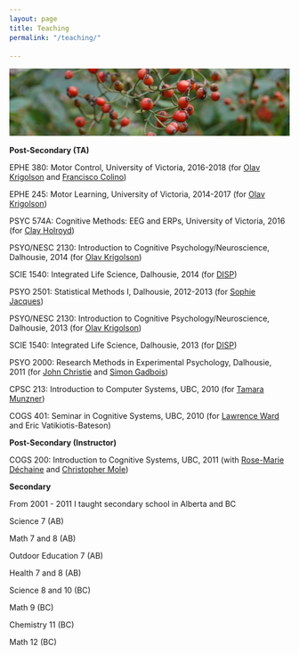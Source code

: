 ```yaml
---
layout: page
title: Teaching
permalink: "/teaching/"

---
```

![Some small red berries near where I used to live](/images/berries.jpg)

**Post-Secondary (TA)**

EPHE 380: Motor Control, University of Victoria, 2016-2018 (for [Olav Krigolson](http://www.olavkrigolson.com) and [Francisco Colino](https://www.uvic.ca/research/neuroeducation/people/Postdoctoral%20fellows/2FColino.php))

EPHE 245: Motor Learning, University of Victoria, 2014-2017 (for [Olav Krigolson](http://www.olavkrigolson.com))

PSYC 574A: Cognitive Methods: EEG and ERPs, University of Victoria, 2016 (for [Clay Holroyd](https://www.uvic.ca/socialsciences/psychology/people/faculty-directory/holroydclay.php))

PSYO/NESC 2130: Introduction to Cognitive Psychology/Neuroscience, Dalhousie, 2014 (for [Olav Krigolson](https://www.uvic.ca/socialsciences/psychology/people/faculty-directory/holroydclay.php))

SCIE 1540: Integrated Life Science, Dalhousie, 2014 (for [DISP](http://disp.science.dal.ca/))

PSYO 2501: Statistical Methods I, Dalhousie, 2012-2013 (for [Sophie Jacques](http://www.dal.ca/faculty/science/psychology_neuroscience/faculty-staff/our-faculty/sophie-jacques.html))

PSYO/NESC 2130: Introduction to Cognitive Psychology/Neuroscience, Dalhousie, 2013 (for [Olav Krigolson](http://www.olavkrigolson.com))

SCIE 1540: Integrated Life Science, Dalhousie, 2013 (for [DISP](http://disp.science.dal.ca/))

PSYO 2000: Research Methods in Experimental Psychology, Dalhousie, 2011 (for [John Christie](http://www.dal.ca/faculty/science/psychology_neuroscience/faculty-staff/our-faculty/john-christie.html) and [Simon Gadbois](http://www.gadbois.org/simon/))

CPSC 213: Introduction to Computer Systems, UBC, 2010 (for [Tamara Munzner](http://www.cs.ubc.ca/\~tmm/))

COGS 401: Seminar in Cognitive Systems, UBC, 2010 (for [Lawrence Ward](http://psych.ubc.ca/persons/lawrence-ward/) and Eric Vatikiotis-Bateson)

**Post-Secondary (Instructor)**

COGS 200: Introduction to Cognitive Systems, UBC, 2011 (with [Rose-Marie Déchaine](http://linguistics.ubc.ca/persons/rose-marie-dechaine/) and [Christopher Mole](http://faculty.arts.ubc.ca/cmole/Home.html))

**Secondary**

From 2001 - 2011 I taught secondary school in Alberta and BC

Science 7 (AB)

Math 7 and 8 (AB)

Outdoor Education 7 (AB)

Health 7 and 8 (AB)

Science 8 and 10 (BC)

Math 9 (BC)

Chemistry 11 (BC)

Math 12 (BC)